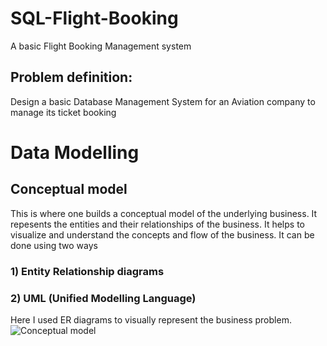 # SQL-Flight-Booking

A basic Flight Booking Management system

## Problem definition:
  Design a basic Database Management System for an Aviation company to manage its ticket booking


# Data Modelling
## Conceptual model
  This is where one builds a conceptual model of the underlying business. 
  It repesents the entities and their relationships of the business. It helps to visualize and understand the concepts and flow of the business.
  It can be done using two ways
  ### 1) Entity Relationship diagrams
  ### 2) UML (Unified Modelling Language)
  Here I used ER diagrams to visually represent the business problem.
   ![Conceptual model](https://user-images.githubusercontent.com/41124746/174048117-ca018153-1df8-4fa8-9bf5-b447288cdd80.png)
  
